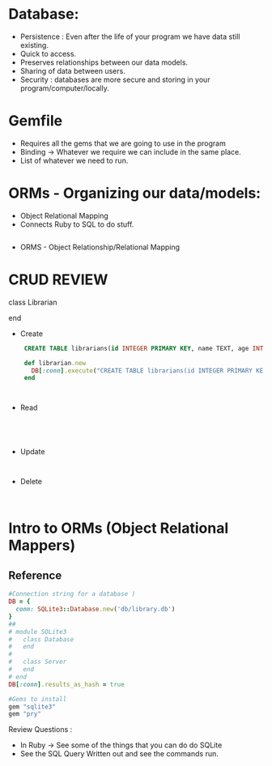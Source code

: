 # Database:
- Persistence : Even after the life of your program we have data still existing.
- Quick to access.
- Preserves relationships between our data models.
- Sharing of data between users.
- Security : databases are more secure and storing in your program/computer/locally.
# Gemfile
- Requires all the gems that we are going to use in the program
- Binding -> Whatever we require we can include in the same place.
- List of whatever we need to run.

# ORMs - Organizing our data/models:
- Object Relational Mapping
- Connects Ruby to SQL to do stuff.
```Ruby
```

  - ORMS - Object Relationship/Relational Mapping

# CRUD REVIEW
  class Librarian

  end
 - Create
   ```SQL
    CREATE TABLE librarians(id INTEGER PRIMARY KEY, name TEXT, age INTEGER, fave_book TEXT);
   ```
   ```Ruby
    def librarian.new
      DB[:conn].execute("CREATE TABLE librarians(id INTEGER PRIMARY KEY, name TEXT, age INTEGER, fave_book TEXT)")
    end
   ```
   ```SQL
   ```
   ```Ruby
   ```
 - Read
  ```SQL
   ```
   ```Ruby
   ```
   ```SQL
   ```
   ```Ruby
   ```
 - Update
    ```SQL
    ```  
    ```Ruby
    ```
 - Delete
    ```SQL
    ```  
    ```Ruby
    ```

# Intro to ORMs (Object Relational Mappers)

## Reference
```ruby
#Connection string for a database )
DB = {
  conn: SQLite3::Database.new('db/library.db')
}
##
# module SQLite3
#   class Database
#   end
#
#   class Server
#   end
# end
DB[:conn].results_as_hash = true

#Gems to install
gem "sqlite3"
gem "pry"
```


Review Questions :
- In Ruby -> See some of the things that you can do do SQLite
- See the SQL Query Written out and see the commands run.
